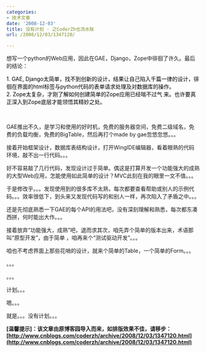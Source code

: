 ```yaml
---
categories:
- 技术文章
date: '2008-12-03'
title: 没有计划 - 之CoderZh也流水账
url: /2008/12/03/1347120/

---
```



想写一个python的Web应用，因此在GAE，Django，Zope中徘徊了许久。最后的结论：

<div class="cnblogs_code"><span style="color: #000000;">1</span><span style="color: #000000;">.&nbsp;GAE,&nbsp;Django太简单，找不到创新的设计，结果让自己陷入千篇一律的设计，徘徊在界面的html标签与python代码的表单请求处理及对数据库的操作。
<br />
</span><span style="color: #000000;">2</span><span style="color: #000000;">.&nbsp;Zope太复杂，才刚了解如何创建简单的Zope应用已经喘不过气&nbsp;来。也许要真正深入到Zope底层才能领悟其精妙之处。</span></div>

&nbsp;

GAE推出不久，是学习和使用的好时机，免费的服务器空间，免费二级域名，免费的负载均衡，免费的BigTable，然后再打个made by gae忽悠忽悠。。。

接着开始框架设计，数据库表结构设计，打开WingIDE编辑器，看着眼熟的代码环境，敲不出一行代码。。。

好不容易敲了几行代码，发现设计过于简单。偶这是打算开发一个功能强大的成熟的大型Web应用，怎能使用如此简单的设计？MVC此刻在我的眼里一文不值。。。

于是修改乎。。。发现使用到的很多库不太熟，每次都要查看帮助或别人的示例代码。。。效率很低下，到头来又发现代码写的和别人一样，再次陷入了矛盾之中。。。

还是先彻底熟悉一下GAE的每个API的用法吧，没有深刻理解和熟悉，每次都东凑西拼，何时能出大作。。。

接着放弃&#8220;功能强大，成熟&#8221;吧，退而求其次，咱先弄个简单的版本出来，术语那叫&#8220;原型开发&#8221;，由于简单 ，咱再来个&#8220;测试驱动开发&#8221;。。。

咱也不考虑界面上那些花哨的设计，就来个简单的Table，一个简单的Form。。。

。。。

。。。

计划。。。

嗯。。。

就是。。。没有计划。。。

**[温馨提示]：该文章由原博客园导入而来，如排版效果不佳，请移步：[http://www.cnblogs.com/coderzh/archive/2008/12/03/1347120.html](http://www.cnblogs.com/coderzh/archive/2008/12/03/1347120.html)**